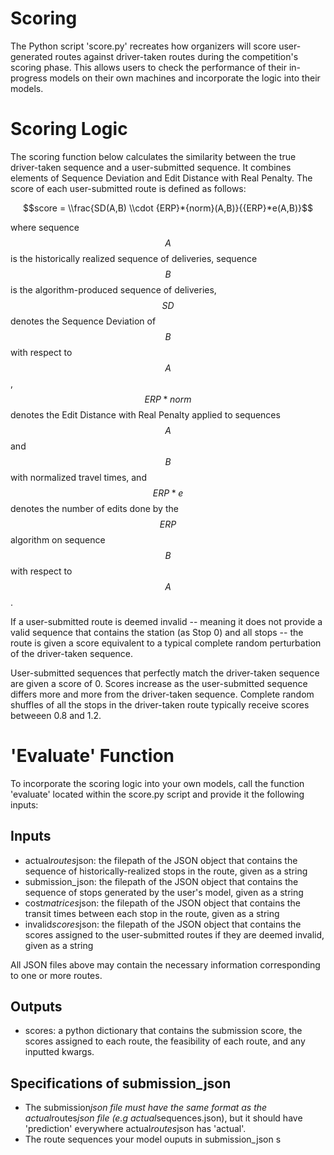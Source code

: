 # Scoring

The Python script 'score.py' recreates how organizers will score
user-generated routes against driver-taken routes during the
competition's scoring phase. This allows users to check the performance
of their in-progress models on their own machines and incorporate the
logic into their models.

# Scoring Logic

The scoring function below calculates the similarity between the true
driver-taken sequence and a user-submitted sequence. It combines
elements of Sequence Deviation and Edit Distance with Real Penalty. The
score of each user-submitted route is defined as follows:

$$score = \\frac{SD(A,B) \\cdot {ERP}*{norm}(A,B)}{{ERP}*e(A,B)}$$

where sequence $$A$$ is the historically realized sequence of
deliveries, sequence $$B$$ is the algorithm-produced sequence of
deliveries, $$SD$$ denotes the Sequence Deviation of $$B$$ with respect
to $$A$$, $$ERP*{norm}$$ denotes the Edit Distance with Real Penalty
applied to sequences $$A$$ and $$B$$ with normalized travel times, and
$${ERP}*e$$ denotes the number of edits done by the $$ERP$$ algorithm on
sequence $$B$$ with respect to $$A$$.

If a user-submitted route is deemed invalid -- meaning it does not
provide a valid sequence that contains the station (as Stop 0) and all
stops -- the route is given a score equivalent to a typical complete
random perturbation of the driver-taken sequence.

User-submitted sequences that perfectly match the driver-taken sequence
are given a score of 0. Scores increase as the user-submitted sequence
differs more and more from the driver-taken sequence. Complete random
shuffles of all the stops in the driver-taken route typically receive
scores betweeen 0.8 and 1.2.

# 'Evaluate' Function

To incorporate the scoring logic into your own models, call the function
'evaluate' located within the score.py script and provide it the
following inputs:

## Inputs

-   actual*routes*json: the filepath of the JSON object that contains
    the sequence of historically-realized stops in the route, given as a
    string
-   submission\_json: the filepath of the JSON object that contains the
    sequence of stops generated by the user's model, given as a string
-   cost*matrices*json: the filepath of the JSON object that contains
    the transit times between each stop in the route, given as a string
-   invalid*scores*json: the filepath of the JSON object that contains
    the scores assigned to the user-submitted routes if they are deemed
    invalid, given as a string

All JSON files above may contain the necessary information corresponding
to one or more routes.

## Outputs

-   scores: a python dictionary that contains the submission score, the
    scores assigned to each route, the feasibility of each route, and
    any inputted kwargs.

## Specifications of submission\_json

-   The submission*json file must have the same format as the
    actual*routes*json file (e.g actual*sequences.json), but it should
    have 'prediction' everywhere actual*routes*json has 'actual'.
-   The route sequences your model ouputs in submission\_json s